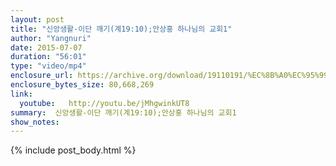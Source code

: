 ```yaml
---
layout: post
title: "신앙생활-이단 깨기(계19:10);안상홍 하나님의 교회1"
author: "Yangnuri"
date: 2015-07-07
duration: "56:01"
type: "video/mp4"
enclosure_url: https://archive.org/download/19110191/%EC%8B%A0%EC%95%99%EC%83%9D%ED%99%9C-%EC%9D%B4%EB%8B%A8%20%EA%BA%A0%EA%B8%B0(%EA%B3%8419;110);%EC%95%88%EC%83%81%ED%99%8D%20%ED%95%98%EB%82%98%EB%8B%98%EC%9D%98%20%EA%B5%90%ED%9A%8C1.mp4
enclosure_bytes_size: 80,668,269 
link:
  youtube:   http://youtu.be/jMhgwinkUT8
summary:  신앙생활-이단 깨기(계19:10);안상홍 하나님의 교회1
show_notes:
---
```


{% include post_body.html %}
